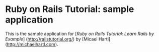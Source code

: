 # Ruby on Rails Tutorial: sample application

This is the sample application for [*Ruby on Rails Tutorial: Learn Rails by Example*] (http://railstutorial.org/) by [Micael Hartl] (http://michaelhartl.com).
